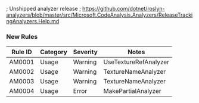 ﻿; Unshipped analyzer release
; https://github.com/dotnet/roslyn-analyzers/blob/master/src/Microsoft.CodeAnalysis.Analyzers/ReleaseTrackingAnalyzers.Help.md

### New Rules
Rule ID | Category | Severity | Notes
--------|----------|----------|-------
AM0001 | Usage | Warning | UseTextureRefAnalyzer
AM0002 | Usage | Warning | TextureNameAnalyzer
AM0003 | Usage | Warning | TextureNameAnalyzer
AM0004 | Usage | Error | MakePartialAnalyzer